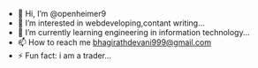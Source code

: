 - 👋 Hi, I’m @openheimer9
- 👀 I’m interested in webdeveloping,contant writing...
- 🌱 I’m currently learning engineering in information technology...
- 📫 How to reach me bhagirathdevani999@gmail.com
- ⚡ Fun fact: i am a trader...

<!---
openheimer9/openheimer9 is a ✨ special ✨ repository because its `README.md` (this file) appears on your GitHub profile.
You can click the Preview link to take a look at your changes.
--->
